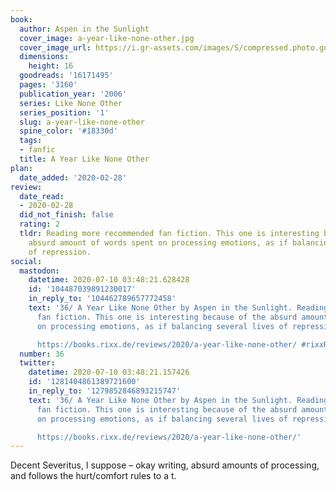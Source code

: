 ```yaml
---
book:
  author: Aspen in the Sunlight
  cover_image: a-year-like-none-other.jpg
  cover_image_url: https://i.gr-assets.com/images/S/compressed.photo.goodreads.com/books/1416158195l/16171495._SX98_.jpg
  dimensions:
    height: 16
  goodreads: '16171495'
  pages: '3160'
  publication_year: '2006'
  series: Like None Other
  series_position: '1'
  slug: a-year-like-none-other
  spine_color: '#18330d'
  tags:
  - fanfic
  title: A Year Like None Other
plan:
  date_added: '2020-02-28'
review:
  date_read:
  - 2020-02-28
  did_not_finish: false
  rating: 2
  tldr: Reading more recommended fan fiction. This one is interesting because of the
    absurd amount of words spent on processing emotions, as if balancing several lives
    of repression.
social:
  mastodon:
    datetime: 2020-07-10 03:48:21.628428
    id: '104487039891230017'
    in_reply_to: '104462789657772458'
    text: '36/ A Year Like None Other by Aspen in the Sunlight. Reading more recommended
      fan fiction. This one is interesting because of the absurd amount of words spent
      on processing emotions, as if balancing several lives of repression.

      https://books.rixx.de/reviews/2020/a-year-like-none-other/ #rixxReads'
  number: 36
  twitter:
    datetime: 2020-07-10 03:48:21.157426
    id: '1281404861389721600'
    in_reply_to: '1279852846893215747'
    text: '36/ A Year Like None Other by Aspen in the Sunlight. Reading more recommended
      fan fiction. This one is interesting because of the absurd amount of words spent
      on processing emotions, as if balancing several lives of repression.

      https://books.rixx.de/reviews/2020/a-year-like-none-other/'
---
```


Decent Severitus, I suppose – okay writing, absurd amounts of processing, and follows the hurt/comfort rules to a t.
